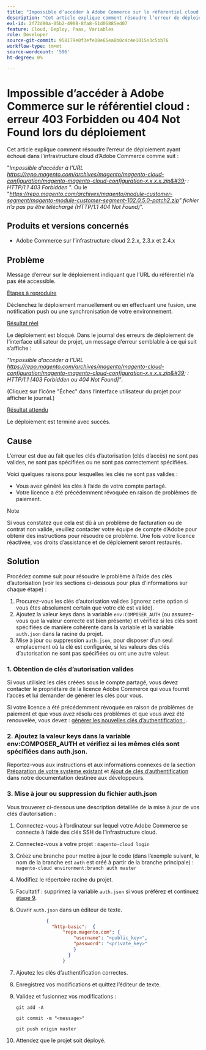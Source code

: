 ```yaml
---
title: "Impossible d’accéder à Adobe Commerce sur le référentiel cloud : erreur 403 Forbidden ou 404 Not Found lors du déploiement"
description: "Cet article explique comment résoudre l’erreur de déploiement ayant échoué dans l’infrastructure cloud d’Adobe Commerce comme suit :"
exl-id: 2f72d80a-05b2-4908-8fa8-61d06885ed07
feature: Cloud, Deploy, Paas, Variables
role: Developer
source-git-commit: 958179e0f3efe08e65ea8b0c4c4e1015e3c5bb76
workflow-type: tm+mt
source-wordcount: '596'
ht-degree: 0%

---
```


# Impossible d’accéder à Adobe Commerce sur le référentiel cloud : erreur 403 Forbidden ou 404 Not Found lors du déploiement

Cet article explique comment résoudre l’erreur de déploiement ayant échoué dans l’infrastructure cloud d’Adobe Commerce comme suit :

&quot;*Impossible d’accéder à l’URL https://repo.magento.com/archives/magento/magento-cloud-configuration/magento-magento-cloud-configuration-x.x.x.x.zip&#39; : HTTP/1.1 403 Forbidden* &quot;. Ou le &quot;*https://repo.magento.com/archives/magento/module-customer-segment/magento-module-customer-segment-102.0.5.0-patch2.zip&quot; fichier n’a pas pu être téléchargé (HTTP/1.1 404 Not Found)*&quot;.

## Produits et versions concernés

* Adobe Commerce sur l’infrastructure cloud 2.2.x, 2.3.x et 2.4.x

## Problème

Message d’erreur sur le déploiement indiquant que l’URL du référentiel n’a pas été accessible.

<u>Étapes à reproduire</u>

Déclenchez le déploiement manuellement ou en effectuant une fusion, une notification push ou une synchronisation de votre environnement.

<u>Résultat réel</u>

Le déploiement est bloqué. Dans le journal des erreurs de déploiement de l’interface utilisateur de projet, un message d’erreur semblable à ce qui suit s’affiche :

*&quot;Impossible d’accéder à l’URL https://repo.magento.com/archives/magento/magento-cloud-configuration/magento-magento-cloud-configuration-x.x.x.x.zip&#39; : HTTP/1.1 \[403 Forbidden ou 404 Not Found\]&quot;*.

(Cliquez sur l’icône &quot;Échec&quot; dans l’interface utilisateur du projet pour afficher le journal.)

<u>Résultat attendu</u>

Le déploiement est terminé avec succès.

## Cause

L’erreur est due au fait que les clés d’autorisation (clés d’accès) ne sont pas valides, ne sont pas spécifiées ou ne sont pas correctement spécifiées.

Voici quelques raisons pour lesquelles les clés ne sont pas valides :

* Vous avez généré les clés à l’aide de votre compte partagé.
* Votre licence a été précédemment révoquée en raison de problèmes de paiement.

>[!NOTE]
>
>Si vous constatez que cela est dû à un problème de facturation ou de contrat non valide, veuillez contacter votre équipe de compte d’Adobe pour obtenir des instructions pour résoudre ce problème. Une fois votre licence réactivée, vos droits d’assistance et de déploiement seront restaurés.

## Solution

Procédez comme suit pour résoudre le problème à l’aide des clés d’autorisation (voir les sections ci-dessous pour plus d’informations sur chaque étape) :

1. Procurez-vous les clés d’autorisation valides (ignorez cette option si vous êtes absolument certain que votre clé est valide).
1. Ajoutez la valeur keys dans la variable `env:COMPOSER_AUTH` (ou assurez-vous que la valeur correcte est bien présente) et vérifiez si les clés sont spécifiées de manière cohérente dans la variable et la variable `auth.json` dans la racine du projet.
1. Mise à jour ou suppression `auth.json`, pour disposer d’un seul emplacement où la clé est configurée, si les valeurs des clés d’autorisation ne sont pas spécifiées ou ont une autre valeur.

### 1. Obtention de clés d’autorisation valides

Si vous utilisiez les clés créées sous le compte partagé, vous devez contacter le propriétaire de la licence Adobe Commerce qui vous fournit l’accès et lui demander de générer les clés pour vous.

Si votre licence a été précédemment révoquée en raison de problèmes de paiement et que vous avez résolu ces problèmes et que vous avez été renouvelée, vous devez : [générer les nouvelles clés d’authentification ;](https://experienceleague.adobe.com/docs/commerce-operations/installation-guide/prerequisites/authentication-keys.html).

### 2. Ajoutez la valeur keys dans la variable env:COMPOSER\_AUTH et vérifiez si les mêmes clés sont spécifiées dans auth.json.

Reportez-vous aux instructions et aux informations connexes de la section [Préparation de votre système existant](https://devdocs.magento.com/cloud/setup/first-time-setup-import-prepare.html#auth-json) et [Ajout de clés d’authentification](https://devdocs.magento.com/cloud/setup/first-time-setup-import-prepare.html#add-authentication-keys) dans notre documentation destinée aux développeurs.

### 3. Mise à jour ou suppression du fichier auth.json

Vous trouverez ci-dessous une description détaillée de la mise à jour de vos clés d’autorisation :

1. Connectez-vous à l’ordinateur sur lequel votre Adobe Commerce se connecte à l’aide des clés SSH de l’infrastructure cloud.
1. Connectez-vous à votre projet : `magento-cloud login`
1. Créez une branche pour mettre à jour le code (dans l’exemple suivant, le nom de la branche est `auth` est créé à partir de la branche principale) :     `magento-cloud environment:branch auth master`
1. Modifiez le répertoire racine du projet.
1. Facultatif : supprimez la variable `auth.json` si vous préférez et continuez [étape 9](#step9).
1. Ouvrir `auth.json` dans un éditeur de texte.

   ```json
              {
                "http-basic":  {
                    "repo.magento.com": {
                        "username": "<public_key>",
                        "password": "<private_key>"
                        }
                      }
                    }
   ```

1. Ajoutez les clés d’authentification correctes.
1. Enregistrez vos modifications et quittez l’éditeur de texte.
1. Validez et fusionnez vos modifications :

   `git add -A`

   `git commit -m "<message>"`

   `git push origin master`
1. Attendez que le projet soit déployé.
